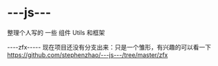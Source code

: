 ---js---
========

整理个人写的 一些 组件 Utils 和框架


----zfx-----
现在项目还没有分支出来：只是一个雏形，有兴趣的可以看一下
https://github.com/stephenzhao/---js---/tree/master/zfx